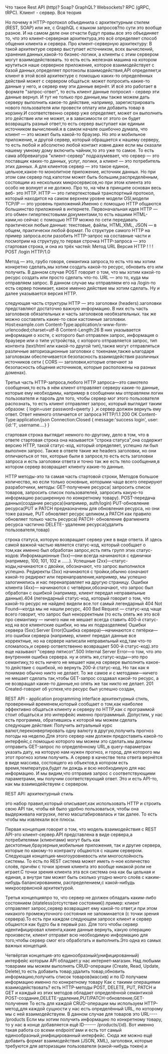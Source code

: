 Что такое Rest API (http)? Soap? GraphQL? Websockets? RPC (gRPC, tRPC). Клиент - сервер. Вся теория

Но почему я HTTP-протокол объединила с архитектурным стилем (REST, SOAP) или же, с GraphQL с языком запросов?по сути это вообще
разное.
И на самом деле они отчасти будут правы.все это объединяет то, что это
клиент-серверная архитектура,это всё определяет способ общения клиента и сервера.
Про клиент-серверную архитектуру:
В такой архитектуре сервер выступает источником, всех вычислений, хранения данных,какой-то бизнес-логики, а клиенты с этим сервером
могут взаимодействовать. то есть есть железная машина на котором крутиться наше серверное приложение, которое взаимодействует с базой
данных,определяет протоколы взаимодействия,API определяет,и клиент в этой всей архитектуре с помощью каких-то определённых действий
может с
сервером общаться: может попросить какие-то данные у него, и сервер ему эти данные вернёт.
И всё это работает в формате "запрос-ответ", то есть клиент данные попросил - сервер эти данные вернул. И тут не только про данные,мы
также можем дать серверу выполнить какое-то действие, например, зарегистрировать нового пользователя или провести оплату или добавить
товар в корзину.И
соответственно сервер уже определяет, может он выполнить это действие или не может, и в зависимости от этого он будет возвращать
разный ответ,то есть сервер выступает как  единым источником вычислений.я в самом начале ошибочно думала, что клиент — это может быть
какой-то браузер. Но это и
мобильное приложение, и другой сервер, который обращается к нашему серверу, то есть любой и абсолютно любой контакт извне.даже если
мы сказали нашему умному дому включить чайник,то это уже то самое. То есть сама аббревиатура
"клиент-сервер" подразумевает, что сервер — это поставщик каких-то данных, услуг, логики, а клиент — это потребитель этих данных.
А для клиентов сервер — это такое единое, цельное,какое-то
монолитное приложение, источник данных. Но при этом сам сервер под капотом может быть большим,распределённым, состоящим из нескольких
микросервисов,но при этом клиента это особо не волнует и не должно.
Про то, на чём в принципе основан весь веб- это HTTP.
HTTP — это гипертекстовый транспортный протокол, который находится на самом верхнем уровне модели OSI,модели TCP/IP — это уровень
приложений.Именно с помощью HTTP общаются большинство приложений в интернете.
Первоначальная идея HTTP — это обмен гипертекстовыми документами,то есть нашими HTML-ками,но сейчас с помощью HTTP можно по сети
передавать практически любые данные: текстовые, файлы, HTML,XML, JSON — в общем, практически любой формат.
По структуре самого HTTP на пример запроса.если разобить HTTP-запрос на составные части и посмотрим на структуру,то первая строчка HTTP-запроса — это стартовая строка, и она из трёх частей:
Метод     URL      Версия HTTP
  !         !           !  
POST     /login      HTTP/1.0


Метод — это, грубо говоря, семантика запроса,то есть что мы хотим конкретно сделать,мы хотим создать какой-то ресурс, обновить его или получить. В данном случае POST говорит о том, что мы хотим какой-то ресурс создать или просто сделать что-то. 
URL — это то, куда мы отправляем запрос. В данном случае мы отправляем его на /login-то есть сервер понимает, какое именно действие мы хотим сделать.
Ну и далее указывается версия HTTP.


следующая часть структуры HTTP — это заголовки (headers).заголовки представляют достаточно важную информацию. В них есть часть заголовков обязательных и часть заголовков необязательных. так же можно составлять какие-то свои кастомные заголовки.
Host:example.com
Content-Type:application/x-www-form-urlencoded;charset=utf-8
Content-Length:26
В них указывается информация о хосте, с которого был отправлен запрос,
информация о браузере или о типе устройства, с которого отправляется запрос,
тип контента (text/html или какой-то другой тип),также могут отправляться различные авторизационные заголовки с токенами,также  ьлагодаря заголовкам обеспечивается безопасность взаимодействия различных источников сети (
CORS — заголовки,которые отвечают за безопасность общения источников, которые расположены на разных доменах).

Третья часть HTTP-запроса,любого HTTP запроса—это самотело сообщения,то есть в нём клиент отправляет серверу какие-то данные, которые ему необходимы, например в сообщении мы отправляем логин пользователя и пароль для того, чтобы сервер мог этого пользователя распознать, то есть клиент отправляет запрос, который выглядит таким образом:
{
    login=user
    password=qwerty
}
,и сервер должен вернуть ему ответ.
Ответ немного отличается от запроса
HTTP/1.1 200 OK
Content-Type:application/json
Connection:Closed
{
    message:'success login',
    user: {id:'1', username....}
}

стартовая строка выглядит немного по-другому, дело в том, что в ответе стартовая строка она называется "строка статуса",она  содержит версию HTTP,
такой статус-код, который определяет, успешно ли был выполнен запрос.
Также в ответе такие же headers заголовки, но они отличаються от тех, которые были в запросе,то есть есть заголовки запроса и есть заголовки ответа и  точно так же есть тело сообщения,в котором сервер возвращает клиенту какие-то данные.



HTTP методы-это та самая часть стартовой строки, 
Методов  большое количество, но если только основные, которыми чаще всего оперируют разработчики, методы:
GET-получение ресурса( запросить список товаров, запросить список пользователей,
запросить какую-то информацию расширенную по конкретному товару).
POST-передача данных(создание ресурса)(например, 
auth/login)
PUT-обновление ресурса(PUT и PATCH предназначены для обновления ресурса, но они тоже разные, PUT обновляет ресурс целиком,а
PATCH как правило обновляет только часть ресурса)
PATCH- обновление фрагменита ресурса частично
DELETE- удаление ресурса(удалить пользователя,товар)

строка статуса, которую возвращает сервер уже в виде ответа.
И здесь самой важной частью является статус-код, который сообщает о том,как
именно был обработан запрос,есть пять групп этих статус-кодов:
Информационные (1xx)—они всегда начинаются с единички (например, 100, 101, 102 и ......).
Успешные (2xx)—статус-коды,начинаются с двойки, обозначают, что запрос выполнился успешно.
Редиректы (3xx) начинаются с тройки,обычно означают какой-то редирект или перенаправление,например, мы успешно залогинились и нас перенаправляет на другую страницу.
Ошибки клиента (4xx)— начинаются с четвёрки,обозначают, что запрос был обработан с ошибкой
(например, клиент передал неправильные данные).404 (легендарный статус-код, который говорит о том, что какой-то ресурс не найден) видели все.тот самый легендарный 404 Not Found—когда мы не нашли ресурс,
400 Bad Request — статус-код чаще всего говорит, что запрос был некорректным (то есть опять же это всё про
семантику — ничего нам не мешает всегда ставить 400-й статус-код на все клиентские ошибки, но мы их подразделяем)
Ошибки сервера (5xx):Server Error(Ошибка сервера)—начинаются с пятёрки—это ошибки сервера (например, клиент передал данные все корректные, но на сервере написали неправильный код,там что-то сломалось,и сервер оответственно
возвращает 500-й статус-код).это еще называют "сервер пятисот".500 Internal Server Error—о том, что это внутренняя ошибка сервера.
ну и опять же,статус-коды—это про семантику,то есть ничего не мешает нам,на сервере выполнить какое-то действие с ошибкой, но вернуть 200-й статус-код. Но так как я понимаю обычно никто не делает.
То же самое и с методами—ничего не мешает сделать так,чтобы GET-запрос создавал какой-то ресурс, а не возвращал какие-то данные,но опять же так никто не делает.
201 Created-говорит об успехе,что ресурс был успешно создан,


REST API - application programming interface
архитектурный стиль, проверенный временем,который сообщает о
том,как наиболее эффективно общаться клиенту и серверу по HTTP,как с
программой стоит общаться.и это интерфейс именно программный.
Допустим, у нас есть программа, обратившись к которой мы можем
сделать следующие действия:
Получить актуальный курс валют,переконвертировать одну валюту в другую,получить прогноз погоды на неделю.Для этого сервер нам должен 
предоставить какой-то интерфейс,с помощью которого мы можем это сделать.мы должны отправить GET-запрос по определённому URL,в 
query-параметрах указать дату, на которую нам нужен прогноз, и город, для которого мы этот прогноз хотим получить. А сервер в 
качестве тела ответа вернётся в виде массива,
состоящего из объектов,в котором есть время,температура,будет ли дождь и  всю необходимую для нас информацию.
И мы видим,что отправив запрос с соответствующими параметрами, мы получим
соответствующий ответ. Это и есть API-то, как мы взаимодействуем с сервером. 


REST API: архитектурный стиль

это набор правил,который описывает,как использовать HTTP и строить свою API так, чтобы ей было удобно пользоваться,
чтобы она выдерживала нагрузки, легко масштабировалась и так далее. То есть чтобы мы извлекали все плюсы.

Первая концепция говорит о том, что модель взаимодействия с REST API-это клиент-сервер.API представлена в виде сервера,а 
потребителями (клиентами) могут быть как десктопные,браузерные,мобильные приложения, так и другие сервера, которые по какому-то 
контракту общаются с нашим сервером.
Следующая концепция-многоуровневость или многослойность системы. То есть по REST система может иметь n-ное количество слоёв, причём с 
точки зрения клиента это вообще никакой роли не играет.С точки зрения клиента эта вся
система она как бы цельная и единая, а внутри там может быть сколько угодно много слоёв с каким-нибудь
балансированием, распределением,с какой-нибудь микросервисной архитектурой.

Третья концепцияпро то, что сервер не должен обладать каким-либо состоянием (stateless(отсутствие состояния)).пример: клиент отправляет запрос,сервер возвращает ему какой-то ответ,и при этом никакого промежуточного состояния не запоминается (с точки зрения сервера).То есть при каждом следующем запросе клиент и сервер общаются как будто бы в первый раз.
Для того чтобы сервер идентифицировал клиента,какие данные вернуть, какую операцию произвести, клиент отправит всю необходимую информацию для того,чтобы сервер смог его обработать и выполнить.Это одна из самых важных концепций. 

Четвёртая концепция-это единообразный(унифицированный) интерфейс которым API обладает.у нас интернет-магазин. Над любыми товарами мы можем выполнять CRUD-операции (Create, Read, Update, Delete),то есть добавить товар,удалить товар,обновить информацию,получить список товаров(массив) и по ID  получаем информацию именно по конкретному товару
Как с такими операциями взаимодействовать? есть HTTP-методы POST, DELETE, PUT, PATCH и GET и каждый из этих методов обладает определённой семантикой
POST-создание,DELETE-удаление,PUT/PATCH-обновление,GET-получение
То есть для каждой CRUD-операции мы используем HTTP-метод,для каждой сущности у нас
есть определённый URL, по которому мы с ней взаимодействуем. В данном случае для товаров это URL----   /products
Если мы хотим получить информацию по конкретному товару, то у нас в конце добавляется ещё ID------  /products/{id}. Вот именно такая работа со всеми
endpoint'ами и есть тот самый единообразный,унифицированный интерфейс.
Сюда же можно ещё добавить формат взаимодействия (JSON, XML), заголовки, которые требуются для авторизации
пользователя (какой-нибудь токен).и 























